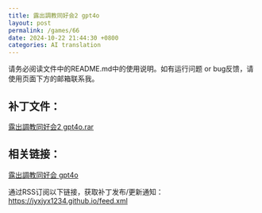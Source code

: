 ```yaml
---
title: 露出調教同好会2 gpt4o
layout: post
permalink: /games/66
date: 2024-10-22 21:44:30 +0800
categories: AI translation
---
```



请务必阅读文件中的README.md中的使用说明。如有运行问题 or bug反馈，请使用页面下方的邮箱联系我。

## 补丁文件：

[露出調教同好会2 gpt4o.rar](../resources/%E9%9C%B2%E5%87%BA%E8%AA%BF%E6%95%99%E5%90%8C%E5%A5%BD%E4%BC%9A2%20gpt4o.rar)

 

## 相关链接：

[露出調教同好会 gpt4o](../games/65)

 

通过RSS订阅以下链接，获取补丁发布/更新通知：https://jyxjyx1234.github.io/feed.xml


